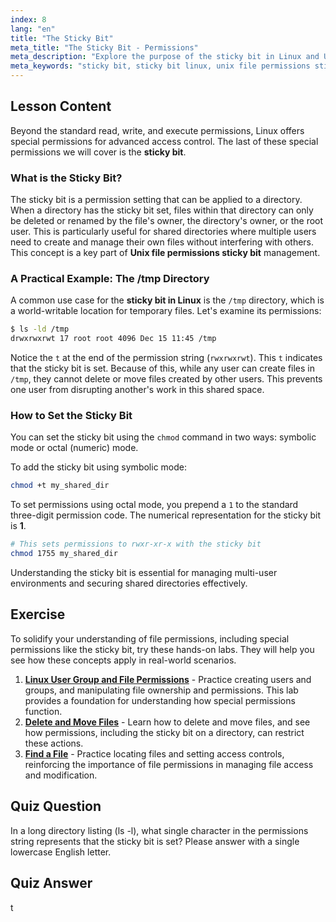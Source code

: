 ```yaml
---
index: 8
lang: "en"
title: "The Sticky Bit"
meta_title: "The Sticky Bit - Permissions"
meta_description: "Explore the purpose of the sticky bit in Linux and Unix file permissions. Learn how the sticky bit protects files in shared directories like /tmp and how to set it using chmod."
meta_keywords: "sticky bit, sticky bit linux, unix file permissions sticky bit, chmod +t, /tmp directory, file permissions, linux security"
---
```


## Lesson Content

Beyond the standard read, write, and execute permissions, Linux offers special permissions for advanced access control. The last of these special permissions we will cover is the **sticky bit**.

### What is the Sticky Bit?

The sticky bit is a permission setting that can be applied to a directory. When a directory has the sticky bit set, files within that directory can only be deleted or renamed by the file's owner, the directory's owner, or the root user. This is particularly useful for shared directories where multiple users need to create and manage their own files without interfering with others. This concept is a key part of **Unix file permissions sticky bit** management.

### A Practical Example: The /tmp Directory

A common use case for the **sticky bit in Linux** is the `/tmp` directory, which is a world-writable location for temporary files. Let's examine its permissions:

```bash
$ ls -ld /tmp
drwxrwxrwt 17 root root 4096 Dec 15 11:45 /tmp
```

Notice the `t` at the end of the permission string (`rwxrwxrwt`). This `t` indicates that the sticky bit is set. Because of this, while any user can create files in `/tmp`, they cannot delete or move files created by other users. This prevents one user from disrupting another's work in this shared space.

### How to Set the Sticky Bit

You can set the sticky bit using the `chmod` command in two ways: symbolic mode or octal (numeric) mode.

To add the sticky bit using symbolic mode:

```bash
chmod +t my_shared_dir
```

To set permissions using octal mode, you prepend a `1` to the standard three-digit permission code. The numerical representation for the sticky bit is **1**.

```bash
# This sets permissions to rwxr-xr-x with the sticky bit
chmod 1755 my_shared_dir
```

Understanding the sticky bit is essential for managing multi-user environments and securing shared directories effectively.

## Exercise

To solidify your understanding of file permissions, including special permissions like the sticky bit, try these hands-on labs. They will help you see how these concepts apply in real-world scenarios.

1. **[Linux User Group and File Permissions](https://labex.io/labs/linux-linux-user-group-and-file-permissions-18002)** - Practice creating users and groups, and manipulating file ownership and permissions. This lab provides a foundation for understanding how special permissions function.
2. **[Delete and Move Files](https://labex.io/labs/linux-delete-and-move-files-7777)** - Learn how to delete and move files, and see how permissions, including the sticky bit on a directory, can restrict these actions.
3. **[Find a File](https://labex.io/labs/linux-find-a-file-17993)** - Practice locating files and setting access controls, reinforcing the importance of file permissions in managing file access and modification.

## Quiz Question

In a long directory listing (ls -l), what single character in the permissions string represents that the sticky bit is set? Please answer with a single lowercase English letter.

## Quiz Answer

t
